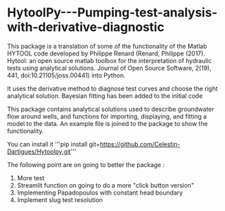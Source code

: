 # HytoolPy---Pumping-test-analysis-with-derivative-diagnostic
This package is a translation of some of the functionality of the Matlab HYTOOL code developed by Philippe Renard (Renard, Philippe (2017). Hytool: an open source matlab toolbox for the interpretation of hydraulic tests using analytical solutions. Journal of Open Source Software, 2(19), 441, doi:10.21105/joss.00441) into Python. 

It uses the derivative method to diagnose test curves and choose the right analytical solution. 
Bayesian fitting has been added to the initial code

This package contains analytical solutions used to describe groundwater flow around wells, and functions for importing, displaying, and fitting a model to the data. An example file is joined to the package to show the functionality.

You can install it '''pip install git+https://github.com/Celestin-Dartigues/Hytoolpy.git'''

The following point are on going to better the package :
1) More test
2) Streamlit function on going to do a more "click button version"
3) Implementing Papadopoulos with constant head boundary
4) Implement slug test resolution

